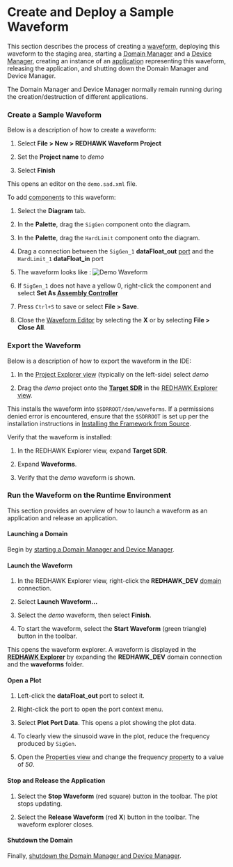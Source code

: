 # Create and Deploy a Sample Waveform

This section describes the process of creating a <abbr title="See Glossary.">waveform</abbr>, deploying this waveform to the staging area, starting a <abbr title="See Glossary.">Domain Manager</abbr> and a <abbr title="See Glossary.">Device Manager</abbr>, creating an instance of an <abbr title="See Glossary.">application</abbr> representing this waveform, releasing the application, and shutting down the Domain Manager and Device Manager.

The Domain Manager and Device Manager normally remain running during the creation/destruction of different applications.

### Create a Sample Waveform

Below is a description of how to create a waveform:

1.  Select **File > New > REDHAWK Waveform Project**

2.  Set the **Project name** to *demo*

3.  Select **Finish**

This opens an editor on the `demo.sad.xml` file.

To add <abbr title="See Glossary.">components</abbr> to this waveform:

1.  Select the **Diagram** tab.

2.  In the **Palette**, drag the `SigGen` component onto the diagram.

3.  In the **Palette**, drag the `HardLimit` component onto the diagram.

4.  Drag a connection between the `SigGen_1` **dataFloat_out** <abbr title="See Glossary.">port</abbr> and the `HardLimit_1` **dataFloat_in** port

5.  The waveform looks like :
    ![Demo Waveform](images/Demo_waveform.png)

6.  If `SigGen_1` does not have a yellow 0, right-click the component and select **Set As <abbr title="See Glossary.">Assembly Controller</abbr>**

7.  Press `Ctrl+S` to save or select **File > Save**.

8.  Close the [Waveform Editor](../ide/editors-and-views/waveform-editor.html) by selecting the **X** or by selecting **File > Close All**.

### Export the Waveform

Below is a description of how to export the waveform in the IDE:

1.  In the <abbr title="See Glossary.">Project Explorer view</abbr> (typically on the left-side) select *demo*

2.  Drag the *demo* project onto the <abbr title="See Glossary.">**Target SDR**</abbr> in the <abbr title="See Glossary.">REDHAWK Explorer view</abbr>.

This installs the waveform into `$SDRROOT/dom/waveforms`. If a permissions denied error is encountered, ensure that the `$SDRROOT` is set up per the installation instructions in [Installing the Framework from Source](../appendices/source-installation.html#installing-the-framework-from-source).

Verify that the waveform is installed:

1.  In the REDHAWK Explorer view, expand **Target SDR**.

2.  Expand **Waveforms**.

3.  Verify that the *demo* waveform is shown.

### Run the Waveform on the Runtime Environment

This section provides an overview of how to launch a waveform as an application and release an application.

#### Launching a Domain

Begin by [starting a Domain Manager and Device Manager](../runtime-environment/launching-a-domain.html).

#### Launch the Waveform

1.  In the REDHAWK Explorer view, right-click the **REDHAWK_DEV** <abbr title="See Glossary.">domain</abbr> connection.

2.  Select **Launch Waveform...**

3.  Select the *demo* waveform, then select **Finish**.

4.  To start the waveform, select the **Start Waveform** (green triangle) button in the toolbar.

This opens the waveform explorer. A waveform is displayed in the <abbr title="See Glossary.">**REDHAWK Explorer**</abbr> by expanding the **REDHAWK_DEV** domain connection and the **waveforms** folder.

#### Open a Plot

1.  Left-click the **dataFloat_out** port to select it.

2.  Right-click the port to open the port context menu.

3.  Select **Plot Port Data**. This opens a plot showing the plot data.

4.  To clearly view the sinusoid wave in the plot, reduce the frequency produced by `SigGen`.

5.  Open the <abbr title="See Glossary.">Properties view</abbr> and change the frequency <abbr title="See Glossary.">property</abbr> to a value of *50*.

#### Stop and Release the Application

1.  Select the **Stop Waveform** (red square) button in the toolbar. The plot stops updating.

2.  Select the **Release Waveform** (red **X**) button in the toolbar. The waveform explorer closes.

#### Shutdown the Domain

Finally, [shutdown the Domain Manager and Device Manager](../runtime-environment/launching-a-domain.html#shutting-down-the-domain).
